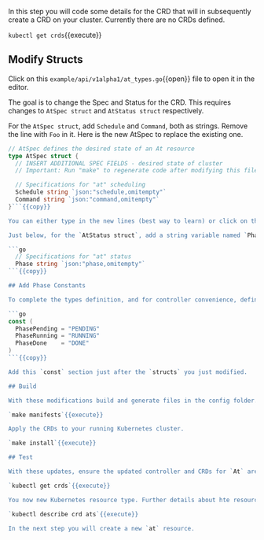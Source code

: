In this step you will code some details for the CRD that will in subsequently create a CRD on your cluster. Currently there are no CRDs defined.

`kubectl get crds`{{execute}}

## Modify Structs

Click on this `example/api/v1alpha1/at_types.go`{{open}} file to open it in the editor.

The goal is to change the Spec and Status for the CRD. This requires changes to `AtSpec struct` and `AtStatus struct` respectively.

For the `AtSpec struct`, add `Schedule` and `Command`, both as strings. Remove the line with `Foo` in it. Here is the new AtSpec to replace the existing one.

```go
// AtSpec defines the desired state of an At resource
type AtSpec struct {
  // INSERT ADDITIONAL SPEC FIELDS - desired state of cluster
  // Important: Run "make" to regenerate code after modifying this file

  // Specifications for "at" scheduling
  Schedule string `json:"schedule,omitempty"`
  Command string `json:"command,omitempty"`
}```{{copy}}

You can either type in the new lines (best way to learn) or click on the `Copy to Clipboard` icon that follows the text to and paste it into the editor. Any changes are saved automatically.

Just below, for the `AtStatus struct`, add a string variable named `Phase`.

```go
  // Specifications for "at" status
  Phase string `json:"phase,omitempty"`
```{{copy}}

## Add Phase Constants

To complete the types definition, and for controller convenience, define the following phases in the same `example/api/v1alpha1/at_types.go`{{open}} file.

```go
const (
  PhasePending = "PENDING"
  PhaseRunning = "RUNNING"
  PhaseDone    = "DONE"
)
```{{copy}}

Add this `const` section just after the `structs` you just modified.

## Build

With these modifications build and generate files in the config folder.

`make manifests`{{execute}}

Apply the CRDs to your running Kubernetes cluster.

`make install`{{execute}}

## Test

With these updates, ensure the updated controller and CRDs for `At` are installed.

`kubectl get crds`{{execute}}

You now new Kubernetes resource type. Further details about hte resource can also be explored.

`kubectl describe crd ats`{{execute}}

In the next step you will create a new `at` resource.
